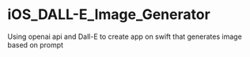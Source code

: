 # iOS_DALL-E_Image_Generator
Using openai api and Dall-E to create app on swift that generates image based on prompt
